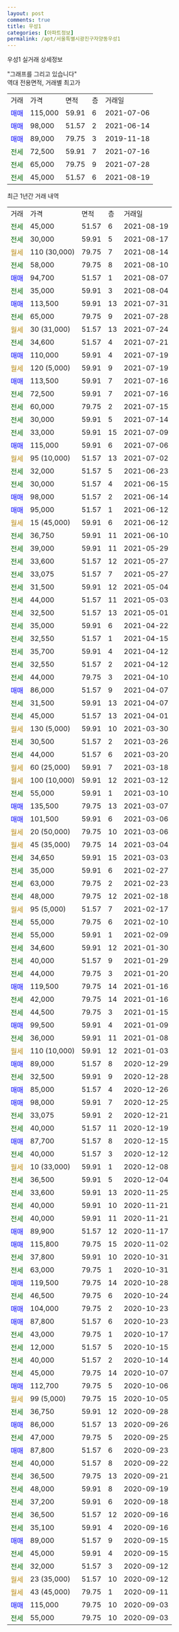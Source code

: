```yaml
---
layout: post
comments: true
title: 우성1
categories: [아파트정보]
permalink: /apt/서울특별시광진구자양동우성1
---
```


우성1 실거래 상세정보

<script type="text/javascript">
  google.charts.load('current', {'packages':['line', 'corechart']});
  google.charts.setOnLoadCallback(drawChart);

  function drawChart() {
    var data = new google.visualization.DataTable();
    data.addColumn('date', '거래일');
    data.addColumn('number', "매매");
    data.addColumn('number', "전세");
    data.addColumn('number', "전매");

    data.addRows([[new Date(Date.parse("2021-08-19")), null, 45000, null], [new Date(Date.parse("2021-08-17")), null, 30000, null], [new Date(Date.parse("2021-08-14")), null, null, null], [new Date(Date.parse("2021-08-10")), null, 58000, null], [new Date(Date.parse("2021-08-07")), 94700, null, null], [new Date(Date.parse("2021-08-04")), null, 35000, null], [new Date(Date.parse("2021-07-31")), 113500, null, null], [new Date(Date.parse("2021-07-28")), null, 65000, null], [new Date(Date.parse("2021-07-24")), null, null, null], [new Date(Date.parse("2021-07-21")), null, 34600, null], [new Date(Date.parse("2021-07-19")), 110000, null, null], [new Date(Date.parse("2021-07-19")), null, null, null], [new Date(Date.parse("2021-07-16")), 113500, null, null], [new Date(Date.parse("2021-07-16")), null, 72500, null], [new Date(Date.parse("2021-07-15")), null, 60000, null], [new Date(Date.parse("2021-07-14")), null, 30000, null], [new Date(Date.parse("2021-07-09")), null, 33000, null], [new Date(Date.parse("2021-07-06")), 115000, null, null], [new Date(Date.parse("2021-07-02")), null, null, null], [new Date(Date.parse("2021-06-23")), null, 32000, null], [new Date(Date.parse("2021-06-15")), null, 30000, null], [new Date(Date.parse("2021-06-14")), 98000, null, null], [new Date(Date.parse("2021-06-12")), 95000, null, null], [new Date(Date.parse("2021-06-12")), null, null, null], [new Date(Date.parse("2021-06-10")), null, 36750, null], [new Date(Date.parse("2021-05-29")), null, 39000, null], [new Date(Date.parse("2021-05-27")), null, 33600, null], [new Date(Date.parse("2021-05-27")), null, 33075, null], [new Date(Date.parse("2021-05-04")), null, 31500, null], [new Date(Date.parse("2021-05-03")), null, 44000, null], [new Date(Date.parse("2021-05-01")), null, 32500, null], [new Date(Date.parse("2021-04-22")), null, 35000, null], [new Date(Date.parse("2021-04-15")), null, 32550, null], [new Date(Date.parse("2021-04-12")), null, 35700, null], [new Date(Date.parse("2021-04-12")), null, 32550, null], [new Date(Date.parse("2021-04-10")), null, 44000, null], [new Date(Date.parse("2021-04-07")), 86000, null, null], [new Date(Date.parse("2021-04-07")), null, 31500, null], [new Date(Date.parse("2021-04-01")), null, 45000, null], [new Date(Date.parse("2021-03-30")), null, null, null], [new Date(Date.parse("2021-03-26")), null, 30500, null], [new Date(Date.parse("2021-03-20")), null, 44000, null], [new Date(Date.parse("2021-03-18")), null, null, null], [new Date(Date.parse("2021-03-12")), null, null, null], [new Date(Date.parse("2021-03-10")), null, 55000, null], [new Date(Date.parse("2021-03-07")), 135500, null, null], [new Date(Date.parse("2021-03-06")), 101500, null, null], [new Date(Date.parse("2021-03-06")), null, null, null], [new Date(Date.parse("2021-03-04")), null, null, null], [new Date(Date.parse("2021-03-03")), null, 34650, null], [new Date(Date.parse("2021-02-27")), null, 35000, null], [new Date(Date.parse("2021-02-23")), null, 63000, null], [new Date(Date.parse("2021-02-18")), null, 48000, null], [new Date(Date.parse("2021-02-17")), null, null, null], [new Date(Date.parse("2021-02-10")), null, 55000, null], [new Date(Date.parse("2021-02-09")), null, 55000, null], [new Date(Date.parse("2021-01-30")), null, 34600, null], [new Date(Date.parse("2021-01-29")), null, 40000, null], [new Date(Date.parse("2021-01-20")), null, 44000, null], [new Date(Date.parse("2021-01-16")), 119500, null, null], [new Date(Date.parse("2021-01-16")), null, 42000, null], [new Date(Date.parse("2021-01-15")), null, 44500, null], [new Date(Date.parse("2021-01-09")), 99500, null, null], [new Date(Date.parse("2021-01-08")), null, 36000, null], [new Date(Date.parse("2021-01-03")), null, null, null], [new Date(Date.parse("2020-12-29")), 89000, null, null], [new Date(Date.parse("2020-12-28")), null, 32500, null], [new Date(Date.parse("2020-12-26")), 85000, null, null], [new Date(Date.parse("2020-12-25")), 98000, null, null], [new Date(Date.parse("2020-12-21")), null, 33075, null], [new Date(Date.parse("2020-12-19")), null, 40000, null], [new Date(Date.parse("2020-12-15")), 87700, null, null], [new Date(Date.parse("2020-12-12")), null, 40000, null], [new Date(Date.parse("2020-12-08")), null, null, null], [new Date(Date.parse("2020-12-04")), null, 36500, null], [new Date(Date.parse("2020-11-25")), null, 33600, null], [new Date(Date.parse("2020-11-21")), null, 40000, null], [new Date(Date.parse("2020-11-21")), null, 40000, null], [new Date(Date.parse("2020-11-17")), 89900, null, null], [new Date(Date.parse("2020-11-02")), 115800, null, null], [new Date(Date.parse("2020-10-31")), null, 37800, null], [new Date(Date.parse("2020-10-31")), null, 63000, null], [new Date(Date.parse("2020-10-28")), 119500, null, null], [new Date(Date.parse("2020-10-24")), null, 46500, null], [new Date(Date.parse("2020-10-23")), 104000, null, null], [new Date(Date.parse("2020-10-23")), 87800, null, null], [new Date(Date.parse("2020-10-17")), null, 43000, null], [new Date(Date.parse("2020-10-15")), null, 12000, null], [new Date(Date.parse("2020-10-14")), null, 40000, null], [new Date(Date.parse("2020-10-07")), null, 45000, null], [new Date(Date.parse("2020-10-06")), 112700, null, null], [new Date(Date.parse("2020-10-05")), null, null, null], [new Date(Date.parse("2020-09-28")), null, 36750, null], [new Date(Date.parse("2020-09-26")), 86000, null, null], [new Date(Date.parse("2020-09-25")), null, 47000, null], [new Date(Date.parse("2020-09-23")), 87800, null, null], [new Date(Date.parse("2020-09-22")), null, 40000, null], [new Date(Date.parse("2020-09-21")), null, 36500, null], [new Date(Date.parse("2020-09-19")), null, 48000, null], [new Date(Date.parse("2020-09-18")), null, 37200, null], [new Date(Date.parse("2020-09-16")), null, 36500, null], [new Date(Date.parse("2020-09-16")), null, 35100, null], [new Date(Date.parse("2020-09-15")), 89000, null, null], [new Date(Date.parse("2020-09-15")), null, 45000, null], [new Date(Date.parse("2020-09-12")), null, 32000, null], [new Date(Date.parse("2020-09-12")), null, null, null], [new Date(Date.parse("2020-09-11")), null, null, null], [new Date(Date.parse("2020-09-03")), 115000, null, null], [new Date(Date.parse("2020-09-03")), null, 55000, null]]);

    var options = {
      hAxis: {
        format: 'yyyy/MM/dd'
      },    
      lineWidth: 0,
      pointsVisible: true,    
      title: '최근 1년간 유형별 실거래가 분포',
      legend: { position: 'bottom' }
    };

    var formatter = new google.visualization.NumberFormat({pattern:'###,###'} );
    formatter.format(data, 1);
    formatter.format(data, 2);
    
    setTimeout(function() {
        var chart = new google.visualization.LineChart(document.getElementById('columnchart_material'));
        chart.draw(data, (options));
        document.getElementById('loading').style.display = 'none';
    }, 1000);
  }
</script>


<div id="loading" style="z-index:20; display: block; margin-left: 0px">"그래프를 그리고 있습니다"</div>
<div id="columnchart_material" style="width: 95%; margin-left: 0px; display: block"></div>
<!-- contents start -->
역대 전용면적, 거래별 최고가
<table class="sortable">
    <tr>
      <td>거래</td>
      <td>가격</td>
      <td>면적</td>
      <td>층</td>
      <td>거래일</td>
    </tr>
        <tr>
          <td><a style="color: blue">매매</a></td>
          <td>115,000</td>
          <td>59.91</td>
          <td>6</td>
          <td>2021-07-06</td>
        </tr>            <tr>
          <td><a style="color: blue">매매</a></td>
          <td>98,000</td>
          <td>51.57</td>
          <td>2</td>
          <td>2021-06-14</td>
        </tr>            <tr>
          <td><a style="color: blue">매매</a></td>
          <td>89,000</td>
          <td>79.75</td>
          <td>3</td>
          <td>2019-11-18</td>
        </tr>        
        <tr>
              <td><a style="color: darkgreen">전세</a></td>
              <td>72,500</td>
              <td>59.91</td>
              <td>7</td>
              <td>2021-07-16</td>
            </tr>            <tr>
              <td><a style="color: darkgreen">전세</a></td>
              <td>65,000</td>
              <td>79.75</td>
              <td>9</td>
              <td>2021-07-28</td>
            </tr>            <tr>
              <td><a style="color: darkgreen">전세</a></td>
              <td>45,000</td>
              <td>51.57</td>
              <td>6</td>
              <td>2021-08-19</td>
            </tr>        
    
</table>

최근 1년간 거래 내역

<table class="sortable">
    <tr>
      <td>거래</td>
      <td>가격</td>
      <td>면적</td>
      <td>층</td>
      <td>거래일</td>
    </tr>
    <tr>
      <td><a style="color: darkgreen">전세</a></td>
      <td>45,000</td>
      <td>51.57</td>
      <td>6</td>
      <td>2021-08-19</td>
    </tr>          <tr>
      <td><a style="color: darkgreen">전세</a></td>
      <td>30,000</td>
      <td>59.91</td>
      <td>5</td>
      <td>2021-08-17</td>
    </tr>          <tr>
      <td><a style="color: darkgoldenrod">월세</a></td>
      <td>110 (30,000)</td>
      <td>79.75</td>
      <td>7</td>
      <td>2021-08-14</td>
    </tr>          <tr>
      <td><a style="color: darkgreen">전세</a></td>
      <td>58,000</td>
      <td>79.75</td>
      <td>8</td>
      <td>2021-08-10</td>
    </tr>          <tr>
      <td><a style="color: blue">매매</a></td>
      <td>94,700</td>
      <td>51.57</td>
      <td>1</td>
      <td>2021-08-07</td>
    </tr>          <tr>
      <td><a style="color: darkgreen">전세</a></td>
      <td>35,000</td>
      <td>59.91</td>
      <td>3</td>
      <td>2021-08-04</td>
    </tr>          <tr>
      <td><a style="color: blue">매매</a></td>
      <td>113,500</td>
      <td>59.91</td>
      <td>13</td>
      <td>2021-07-31</td>
    </tr>          <tr>
      <td><a style="color: darkgreen">전세</a></td>
      <td>65,000</td>
      <td>79.75</td>
      <td>9</td>
      <td>2021-07-28</td>
    </tr>          <tr>
      <td><a style="color: darkgoldenrod">월세</a></td>
      <td>30 (31,000)</td>
      <td>51.57</td>
      <td>13</td>
      <td>2021-07-24</td>
    </tr>          <tr>
      <td><a style="color: darkgreen">전세</a></td>
      <td>34,600</td>
      <td>51.57</td>
      <td>4</td>
      <td>2021-07-21</td>
    </tr>          <tr>
      <td><a style="color: blue">매매</a></td>
      <td>110,000</td>
      <td>59.91</td>
      <td>4</td>
      <td>2021-07-19</td>
    </tr>          <tr>
      <td><a style="color: darkgoldenrod">월세</a></td>
      <td>120 (5,000)</td>
      <td>59.91</td>
      <td>9</td>
      <td>2021-07-19</td>
    </tr>          <tr>
      <td><a style="color: blue">매매</a></td>
      <td>113,500</td>
      <td>59.91</td>
      <td>7</td>
      <td>2021-07-16</td>
    </tr>          <tr>
      <td><a style="color: darkgreen">전세</a></td>
      <td>72,500</td>
      <td>59.91</td>
      <td>7</td>
      <td>2021-07-16</td>
    </tr>          <tr>
      <td><a style="color: darkgreen">전세</a></td>
      <td>60,000</td>
      <td>79.75</td>
      <td>2</td>
      <td>2021-07-15</td>
    </tr>          <tr>
      <td><a style="color: darkgreen">전세</a></td>
      <td>30,000</td>
      <td>59.91</td>
      <td>5</td>
      <td>2021-07-14</td>
    </tr>          <tr>
      <td><a style="color: darkgreen">전세</a></td>
      <td>33,000</td>
      <td>59.91</td>
      <td>15</td>
      <td>2021-07-09</td>
    </tr>          <tr>
      <td><a style="color: blue">매매</a></td>
      <td>115,000</td>
      <td>59.91</td>
      <td>6</td>
      <td>2021-07-06</td>
    </tr>          <tr>
      <td><a style="color: darkgoldenrod">월세</a></td>
      <td>95 (10,000)</td>
      <td>51.57</td>
      <td>13</td>
      <td>2021-07-02</td>
    </tr>          <tr>
      <td><a style="color: darkgreen">전세</a></td>
      <td>32,000</td>
      <td>51.57</td>
      <td>5</td>
      <td>2021-06-23</td>
    </tr>          <tr>
      <td><a style="color: darkgreen">전세</a></td>
      <td>30,000</td>
      <td>51.57</td>
      <td>4</td>
      <td>2021-06-15</td>
    </tr>          <tr>
      <td><a style="color: blue">매매</a></td>
      <td>98,000</td>
      <td>51.57</td>
      <td>2</td>
      <td>2021-06-14</td>
    </tr>          <tr>
      <td><a style="color: blue">매매</a></td>
      <td>95,000</td>
      <td>51.57</td>
      <td>1</td>
      <td>2021-06-12</td>
    </tr>          <tr>
      <td><a style="color: darkgoldenrod">월세</a></td>
      <td>15 (45,000)</td>
      <td>59.91</td>
      <td>6</td>
      <td>2021-06-12</td>
    </tr>          <tr>
      <td><a style="color: darkgreen">전세</a></td>
      <td>36,750</td>
      <td>59.91</td>
      <td>11</td>
      <td>2021-06-10</td>
    </tr>          <tr>
      <td><a style="color: darkgreen">전세</a></td>
      <td>39,000</td>
      <td>59.91</td>
      <td>11</td>
      <td>2021-05-29</td>
    </tr>          <tr>
      <td><a style="color: darkgreen">전세</a></td>
      <td>33,600</td>
      <td>51.57</td>
      <td>12</td>
      <td>2021-05-27</td>
    </tr>          <tr>
      <td><a style="color: darkgreen">전세</a></td>
      <td>33,075</td>
      <td>51.57</td>
      <td>7</td>
      <td>2021-05-27</td>
    </tr>          <tr>
      <td><a style="color: darkgreen">전세</a></td>
      <td>31,500</td>
      <td>59.91</td>
      <td>12</td>
      <td>2021-05-04</td>
    </tr>          <tr>
      <td><a style="color: darkgreen">전세</a></td>
      <td>44,000</td>
      <td>51.57</td>
      <td>11</td>
      <td>2021-05-03</td>
    </tr>          <tr>
      <td><a style="color: darkgreen">전세</a></td>
      <td>32,500</td>
      <td>51.57</td>
      <td>13</td>
      <td>2021-05-01</td>
    </tr>          <tr>
      <td><a style="color: darkgreen">전세</a></td>
      <td>35,000</td>
      <td>59.91</td>
      <td>6</td>
      <td>2021-04-22</td>
    </tr>          <tr>
      <td><a style="color: darkgreen">전세</a></td>
      <td>32,550</td>
      <td>51.57</td>
      <td>1</td>
      <td>2021-04-15</td>
    </tr>          <tr>
      <td><a style="color: darkgreen">전세</a></td>
      <td>35,700</td>
      <td>59.91</td>
      <td>4</td>
      <td>2021-04-12</td>
    </tr>          <tr>
      <td><a style="color: darkgreen">전세</a></td>
      <td>32,550</td>
      <td>51.57</td>
      <td>2</td>
      <td>2021-04-12</td>
    </tr>          <tr>
      <td><a style="color: darkgreen">전세</a></td>
      <td>44,000</td>
      <td>79.75</td>
      <td>3</td>
      <td>2021-04-10</td>
    </tr>          <tr>
      <td><a style="color: blue">매매</a></td>
      <td>86,000</td>
      <td>51.57</td>
      <td>9</td>
      <td>2021-04-07</td>
    </tr>          <tr>
      <td><a style="color: darkgreen">전세</a></td>
      <td>31,500</td>
      <td>59.91</td>
      <td>13</td>
      <td>2021-04-07</td>
    </tr>          <tr>
      <td><a style="color: darkgreen">전세</a></td>
      <td>45,000</td>
      <td>51.57</td>
      <td>13</td>
      <td>2021-04-01</td>
    </tr>          <tr>
      <td><a style="color: darkgoldenrod">월세</a></td>
      <td>130 (5,000)</td>
      <td>59.91</td>
      <td>10</td>
      <td>2021-03-30</td>
    </tr>          <tr>
      <td><a style="color: darkgreen">전세</a></td>
      <td>30,500</td>
      <td>51.57</td>
      <td>2</td>
      <td>2021-03-26</td>
    </tr>          <tr>
      <td><a style="color: darkgreen">전세</a></td>
      <td>44,000</td>
      <td>51.57</td>
      <td>6</td>
      <td>2021-03-20</td>
    </tr>          <tr>
      <td><a style="color: darkgoldenrod">월세</a></td>
      <td>60 (25,000)</td>
      <td>59.91</td>
      <td>7</td>
      <td>2021-03-18</td>
    </tr>          <tr>
      <td><a style="color: darkgoldenrod">월세</a></td>
      <td>100 (10,000)</td>
      <td>59.91</td>
      <td>12</td>
      <td>2021-03-12</td>
    </tr>          <tr>
      <td><a style="color: darkgreen">전세</a></td>
      <td>55,000</td>
      <td>59.91</td>
      <td>1</td>
      <td>2021-03-10</td>
    </tr>          <tr>
      <td><a style="color: blue">매매</a></td>
      <td>135,500</td>
      <td>79.75</td>
      <td>13</td>
      <td>2021-03-07</td>
    </tr>          <tr>
      <td><a style="color: blue">매매</a></td>
      <td>101,500</td>
      <td>59.91</td>
      <td>6</td>
      <td>2021-03-06</td>
    </tr>          <tr>
      <td><a style="color: darkgoldenrod">월세</a></td>
      <td>20 (50,000)</td>
      <td>79.75</td>
      <td>10</td>
      <td>2021-03-06</td>
    </tr>          <tr>
      <td><a style="color: darkgoldenrod">월세</a></td>
      <td>45 (35,000)</td>
      <td>79.75</td>
      <td>14</td>
      <td>2021-03-04</td>
    </tr>          <tr>
      <td><a style="color: darkgreen">전세</a></td>
      <td>34,650</td>
      <td>59.91</td>
      <td>15</td>
      <td>2021-03-03</td>
    </tr>          <tr>
      <td><a style="color: darkgreen">전세</a></td>
      <td>35,000</td>
      <td>59.91</td>
      <td>6</td>
      <td>2021-02-27</td>
    </tr>          <tr>
      <td><a style="color: darkgreen">전세</a></td>
      <td>63,000</td>
      <td>79.75</td>
      <td>2</td>
      <td>2021-02-23</td>
    </tr>          <tr>
      <td><a style="color: darkgreen">전세</a></td>
      <td>48,000</td>
      <td>79.75</td>
      <td>12</td>
      <td>2021-02-18</td>
    </tr>          <tr>
      <td><a style="color: darkgoldenrod">월세</a></td>
      <td>95 (5,000)</td>
      <td>51.57</td>
      <td>7</td>
      <td>2021-02-17</td>
    </tr>          <tr>
      <td><a style="color: darkgreen">전세</a></td>
      <td>55,000</td>
      <td>79.75</td>
      <td>6</td>
      <td>2021-02-10</td>
    </tr>          <tr>
      <td><a style="color: darkgreen">전세</a></td>
      <td>55,000</td>
      <td>59.91</td>
      <td>1</td>
      <td>2021-02-09</td>
    </tr>          <tr>
      <td><a style="color: darkgreen">전세</a></td>
      <td>34,600</td>
      <td>59.91</td>
      <td>12</td>
      <td>2021-01-30</td>
    </tr>          <tr>
      <td><a style="color: darkgreen">전세</a></td>
      <td>40,000</td>
      <td>51.57</td>
      <td>9</td>
      <td>2021-01-29</td>
    </tr>          <tr>
      <td><a style="color: darkgreen">전세</a></td>
      <td>44,000</td>
      <td>79.75</td>
      <td>3</td>
      <td>2021-01-20</td>
    </tr>          <tr>
      <td><a style="color: blue">매매</a></td>
      <td>119,500</td>
      <td>79.75</td>
      <td>14</td>
      <td>2021-01-16</td>
    </tr>          <tr>
      <td><a style="color: darkgreen">전세</a></td>
      <td>42,000</td>
      <td>79.75</td>
      <td>14</td>
      <td>2021-01-16</td>
    </tr>          <tr>
      <td><a style="color: darkgreen">전세</a></td>
      <td>44,500</td>
      <td>79.75</td>
      <td>3</td>
      <td>2021-01-15</td>
    </tr>          <tr>
      <td><a style="color: blue">매매</a></td>
      <td>99,500</td>
      <td>59.91</td>
      <td>4</td>
      <td>2021-01-09</td>
    </tr>          <tr>
      <td><a style="color: darkgreen">전세</a></td>
      <td>36,000</td>
      <td>59.91</td>
      <td>11</td>
      <td>2021-01-08</td>
    </tr>          <tr>
      <td><a style="color: darkgoldenrod">월세</a></td>
      <td>110 (10,000)</td>
      <td>59.91</td>
      <td>12</td>
      <td>2021-01-03</td>
    </tr>          <tr>
      <td><a style="color: blue">매매</a></td>
      <td>89,000</td>
      <td>51.57</td>
      <td>8</td>
      <td>2020-12-29</td>
    </tr>          <tr>
      <td><a style="color: darkgreen">전세</a></td>
      <td>32,500</td>
      <td>59.91</td>
      <td>9</td>
      <td>2020-12-28</td>
    </tr>          <tr>
      <td><a style="color: blue">매매</a></td>
      <td>85,000</td>
      <td>51.57</td>
      <td>4</td>
      <td>2020-12-26</td>
    </tr>          <tr>
      <td><a style="color: blue">매매</a></td>
      <td>98,000</td>
      <td>59.91</td>
      <td>7</td>
      <td>2020-12-25</td>
    </tr>          <tr>
      <td><a style="color: darkgreen">전세</a></td>
      <td>33,075</td>
      <td>59.91</td>
      <td>2</td>
      <td>2020-12-21</td>
    </tr>          <tr>
      <td><a style="color: darkgreen">전세</a></td>
      <td>40,000</td>
      <td>51.57</td>
      <td>11</td>
      <td>2020-12-19</td>
    </tr>          <tr>
      <td><a style="color: blue">매매</a></td>
      <td>87,700</td>
      <td>51.57</td>
      <td>8</td>
      <td>2020-12-15</td>
    </tr>          <tr>
      <td><a style="color: darkgreen">전세</a></td>
      <td>40,000</td>
      <td>51.57</td>
      <td>3</td>
      <td>2020-12-12</td>
    </tr>          <tr>
      <td><a style="color: darkgoldenrod">월세</a></td>
      <td>10 (33,000)</td>
      <td>59.91</td>
      <td>1</td>
      <td>2020-12-08</td>
    </tr>          <tr>
      <td><a style="color: darkgreen">전세</a></td>
      <td>36,500</td>
      <td>59.91</td>
      <td>5</td>
      <td>2020-12-04</td>
    </tr>          <tr>
      <td><a style="color: darkgreen">전세</a></td>
      <td>33,600</td>
      <td>59.91</td>
      <td>13</td>
      <td>2020-11-25</td>
    </tr>          <tr>
      <td><a style="color: darkgreen">전세</a></td>
      <td>40,000</td>
      <td>59.91</td>
      <td>10</td>
      <td>2020-11-21</td>
    </tr>          <tr>
      <td><a style="color: darkgreen">전세</a></td>
      <td>40,000</td>
      <td>59.91</td>
      <td>11</td>
      <td>2020-11-21</td>
    </tr>          <tr>
      <td><a style="color: blue">매매</a></td>
      <td>89,900</td>
      <td>51.57</td>
      <td>12</td>
      <td>2020-11-17</td>
    </tr>          <tr>
      <td><a style="color: blue">매매</a></td>
      <td>115,800</td>
      <td>79.75</td>
      <td>15</td>
      <td>2020-11-02</td>
    </tr>          <tr>
      <td><a style="color: darkgreen">전세</a></td>
      <td>37,800</td>
      <td>59.91</td>
      <td>10</td>
      <td>2020-10-31</td>
    </tr>          <tr>
      <td><a style="color: darkgreen">전세</a></td>
      <td>63,000</td>
      <td>79.75</td>
      <td>1</td>
      <td>2020-10-31</td>
    </tr>          <tr>
      <td><a style="color: blue">매매</a></td>
      <td>119,500</td>
      <td>79.75</td>
      <td>14</td>
      <td>2020-10-28</td>
    </tr>          <tr>
      <td><a style="color: darkgreen">전세</a></td>
      <td>46,500</td>
      <td>79.75</td>
      <td>6</td>
      <td>2020-10-24</td>
    </tr>          <tr>
      <td><a style="color: blue">매매</a></td>
      <td>104,000</td>
      <td>79.75</td>
      <td>2</td>
      <td>2020-10-23</td>
    </tr>          <tr>
      <td><a style="color: blue">매매</a></td>
      <td>87,800</td>
      <td>51.57</td>
      <td>6</td>
      <td>2020-10-23</td>
    </tr>          <tr>
      <td><a style="color: darkgreen">전세</a></td>
      <td>43,000</td>
      <td>79.75</td>
      <td>1</td>
      <td>2020-10-17</td>
    </tr>          <tr>
      <td><a style="color: darkgreen">전세</a></td>
      <td>12,000</td>
      <td>51.57</td>
      <td>5</td>
      <td>2020-10-15</td>
    </tr>          <tr>
      <td><a style="color: darkgreen">전세</a></td>
      <td>40,000</td>
      <td>51.57</td>
      <td>2</td>
      <td>2020-10-14</td>
    </tr>          <tr>
      <td><a style="color: darkgreen">전세</a></td>
      <td>45,000</td>
      <td>79.75</td>
      <td>14</td>
      <td>2020-10-07</td>
    </tr>          <tr>
      <td><a style="color: blue">매매</a></td>
      <td>112,700</td>
      <td>79.75</td>
      <td>5</td>
      <td>2020-10-06</td>
    </tr>          <tr>
      <td><a style="color: darkgoldenrod">월세</a></td>
      <td>99 (5,000)</td>
      <td>79.75</td>
      <td>15</td>
      <td>2020-10-05</td>
    </tr>          <tr>
      <td><a style="color: darkgreen">전세</a></td>
      <td>36,750</td>
      <td>59.91</td>
      <td>12</td>
      <td>2020-09-28</td>
    </tr>          <tr>
      <td><a style="color: blue">매매</a></td>
      <td>86,000</td>
      <td>51.57</td>
      <td>13</td>
      <td>2020-09-26</td>
    </tr>          <tr>
      <td><a style="color: darkgreen">전세</a></td>
      <td>47,000</td>
      <td>79.75</td>
      <td>5</td>
      <td>2020-09-25</td>
    </tr>          <tr>
      <td><a style="color: blue">매매</a></td>
      <td>87,800</td>
      <td>51.57</td>
      <td>6</td>
      <td>2020-09-23</td>
    </tr>          <tr>
      <td><a style="color: darkgreen">전세</a></td>
      <td>40,000</td>
      <td>51.57</td>
      <td>8</td>
      <td>2020-09-22</td>
    </tr>          <tr>
      <td><a style="color: darkgreen">전세</a></td>
      <td>36,500</td>
      <td>79.75</td>
      <td>13</td>
      <td>2020-09-21</td>
    </tr>          <tr>
      <td><a style="color: darkgreen">전세</a></td>
      <td>48,000</td>
      <td>59.91</td>
      <td>8</td>
      <td>2020-09-19</td>
    </tr>          <tr>
      <td><a style="color: darkgreen">전세</a></td>
      <td>37,200</td>
      <td>59.91</td>
      <td>6</td>
      <td>2020-09-18</td>
    </tr>          <tr>
      <td><a style="color: darkgreen">전세</a></td>
      <td>36,500</td>
      <td>51.57</td>
      <td>12</td>
      <td>2020-09-16</td>
    </tr>          <tr>
      <td><a style="color: darkgreen">전세</a></td>
      <td>35,100</td>
      <td>59.91</td>
      <td>4</td>
      <td>2020-09-16</td>
    </tr>          <tr>
      <td><a style="color: blue">매매</a></td>
      <td>89,000</td>
      <td>51.57</td>
      <td>9</td>
      <td>2020-09-15</td>
    </tr>          <tr>
      <td><a style="color: darkgreen">전세</a></td>
      <td>45,000</td>
      <td>59.91</td>
      <td>4</td>
      <td>2020-09-15</td>
    </tr>          <tr>
      <td><a style="color: darkgreen">전세</a></td>
      <td>32,000</td>
      <td>51.57</td>
      <td>3</td>
      <td>2020-09-12</td>
    </tr>          <tr>
      <td><a style="color: darkgoldenrod">월세</a></td>
      <td>23 (35,000)</td>
      <td>51.57</td>
      <td>10</td>
      <td>2020-09-12</td>
    </tr>          <tr>
      <td><a style="color: darkgoldenrod">월세</a></td>
      <td>43 (45,000)</td>
      <td>79.75</td>
      <td>1</td>
      <td>2020-09-11</td>
    </tr>          <tr>
      <td><a style="color: blue">매매</a></td>
      <td>115,000</td>
      <td>79.75</td>
      <td>10</td>
      <td>2020-09-03</td>
    </tr>          <tr>
      <td><a style="color: darkgreen">전세</a></td>
      <td>55,000</td>
      <td>79.75</td>
      <td>10</td>
      <td>2020-09-03</td>
    </tr>      </table>
<!-- contents end -->    


